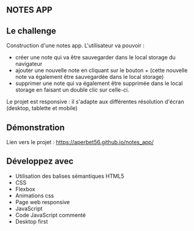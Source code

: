 ## NOTES APP

## Le challenge

Construction d'une notes app. L'utilisateur va pouvoir :

- créer une note qui va être sauvegarder dans le local storage du navigateur
- ajouter une nouvelle note en cliquant sur le bouton + (cette nouvelle note va également être sauvegardée dans le local storage)
- supprimer une note qui va également être supprimée dans le local storage en faisant un double clic sur celle-ci.

Le projet est responsive : il s'adapte aux différentes résolution d'écran (desktop, tablette et mobile)

## Démonstration

Lien vers le projet : https://aperbet56.github.io/notes_app/

## Développez avec

- Utilisation des balises sémantiques HTML5
- CSS
- Flexbox
- Animations css
- Page web responsive
- JavaScript
- Code JavaScript commenté
- Desktop first
